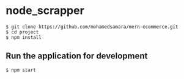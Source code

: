 # node_scrapper

```
$ git clone https://github.com/mohamedsamara/mern-ecommerce.git
$ cd project
$ npm install

```

## Run the application for development

```
$ npm start

```
